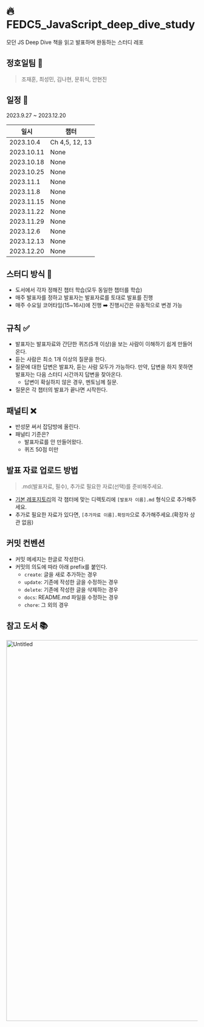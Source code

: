 # 🔥 FEDC5_JavaScript_deep_dive_study
모던 JS Deep Dive 책을 읽고 발표하며 완동하는 스터디 레포

## 정호일팀 🐶
> 조재훈, 최성민, 김나현, 문휘식, 안현진

## 일정 📆
2023.9.27 ~ 2023.12.20

|일시|챕터|
|--|--|
|2023.10.4|Ch 4,5, 12, 13|
|2023.10.11|None|
|2023.10.18|None|
|2023.10.25|None|
|2023.11.1|None|
|2023.11.8|None|
|2023.11.15|None|
|2023.11.22|None|
|2023.11.29|None|
|2023.12.6|None|
|2023.12.13|None|
|2023.12.20|None|

## 스터디 방식 📝
- 도서에서 각자 정해진 챕터 학습(모두 동일한 챕터를 학습)
- 매주 발표자를 정하고 발표자는 발표자료를 토대로 발표를 진행
- 매주 수요일 코어타임(15~16시)에 진행 ➡️ 진행시간은 유동적으로 변경 가능

## 규칙 ✅
- 발표자는 발표자료와 간단한 퀴즈(5개 이상)을 보는 사람이 이해하기 쉽게 만들어 온다.
- 듣는 사람은 최소 1개 이상의 질문을 한다.
- 질문에 대한 답변은 발표자, 듣는 사람 모두가 가능하다. 만약, 답변을 하지 못하면 발표자는 다음 스터디 시간까지 답변을 찾아온다.
  - 답변이 확실하지 않은 경우, 멘토님께 질문.
- 질문은 각 챕터의 발표가 끝나면 시작한다.

## 패널티 ❌
- 반성문 써서 잡담방에 올린다.
- 패널티 기준은?
  - 발표자료를 안 만들어왔다.
  - 퀴즈 50점 미만

## 발표 자료 업로드 방법
> .md(발표자료, 필수), 추가로 필요한 자료(선택)를 준비해주세요.

- [기본 레포지토리](https://github.com/prgrms-web-devcourse/FEDC5_JavaScript_deep_dive_study)의 각 챕터에 맞는 디렉토리에 `[발표자 이름].md` 형식으로 추가해주세요.
- 추가로 필요한 자료가 있다면, `[추가자료 이름].확장자`으로 추가해주세요.(확장자 상관 없음)

## 커밋 컨벤션
- 커밋 메세지는 한글로 작성한다.
- 커밋의 의도에 따라 아래 prefix를 붙인다.
  - `create`: 글을 새로 추가하는 경우
  - `update`: 기존에 작성한 글을 수정하는 경우
  - `delete`: 기존에 작성한 글을 삭제하는 경우
  - `docs`: README.md 파일을 수정하는 경우
  - `chore`: 그 외의 경우

## 참고 도서 📚
<img width="1000" alt="Untitled" src="https://github.com/prgrms-web-devcourse/FEDC5_JavaScript_deep_dive_study/assets/101445377/56e0a9eb-31a5-4ab3-8954-13ee305540f9">
